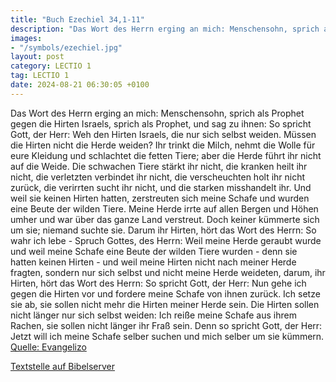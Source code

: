 ```yaml
---
title: "Buch Ezechiel 34,1-11"
description: "Das Wort des Herrn erging an mich: Menschensohn, sprich als Prophet gegen die Hirten Israels, sprich als Prophet, und sag zu ihnen: So spricht Gott, der Herr: Weh den Hirten Israels, die nur sich selbst weiden. Müssen die Hirten nicht die Herde weiden? Ihr trinkt die Milch, nehmt...."
images:
- "/symbols/ezechiel.jpg"
layout: post
category: LECTIO 1
tag: LECTIO 1
date: 2024-08-21 06:30:05 +0100
---
```

Das Wort des Herrn erging an mich:
Menschensohn, sprich als Prophet gegen die Hirten Israels, sprich als Prophet, und sag zu ihnen: So spricht Gott, der Herr: Weh den Hirten Israels, die nur sich selbst weiden. Müssen die Hirten nicht die Herde weiden?
Ihr trinkt die Milch, nehmt die Wolle für eure Kleidung und schlachtet die fetten Tiere; aber die Herde führt ihr nicht auf die Weide.<!--more-->
Die schwachen Tiere stärkt ihr nicht, die kranken heilt ihr nicht, die verletzten verbindet ihr nicht, die verscheuchten holt ihr nicht zurück, die verirrten sucht ihr nicht, und die starken misshandelt ihr.
Und weil sie keinen Hirten hatten, zerstreuten sich meine Schafe und wurden eine Beute der wilden Tiere.
Meine Herde irrte auf allen Bergen und Höhen umher und war über das ganze Land verstreut. Doch keiner kümmerte sich um sie; niemand suchte sie.
Darum ihr Hirten, hört das Wort des Herrn:
So wahr ich lebe - Spruch Gottes, des Herrn: Weil meine Herde geraubt wurde und weil meine Schafe eine Beute der wilden Tiere wurden - denn sie hatten keinen Hirten - und weil meine Hirten nicht nach meiner Herde fragten, sondern nur sich selbst und nicht meine Herde weideten,
darum, ihr Hirten, hört das Wort des Herrn:
So spricht Gott, der Herr: Nun gehe ich gegen die Hirten vor und fordere meine Schafe von ihnen zurück. Ich setze sie ab, sie sollen nicht mehr die Hirten meiner Herde sein. Die Hirten sollen nicht länger nur sich selbst weiden: Ich reiße meine Schafe aus ihrem Rachen, sie sollen nicht länger ihr Fraß sein.
Denn so spricht Gott, der Herr: Jetzt will ich meine Schafe selber suchen und mich selber um sie kümmern.<br>
[Quelle: Evangelizo](https://evangeliumtagfuertag.org/DE/gospel)

[Textstelle auf Bibelserver](https://www.bibleserver.com/EU/Ezechiel34,1-11)
